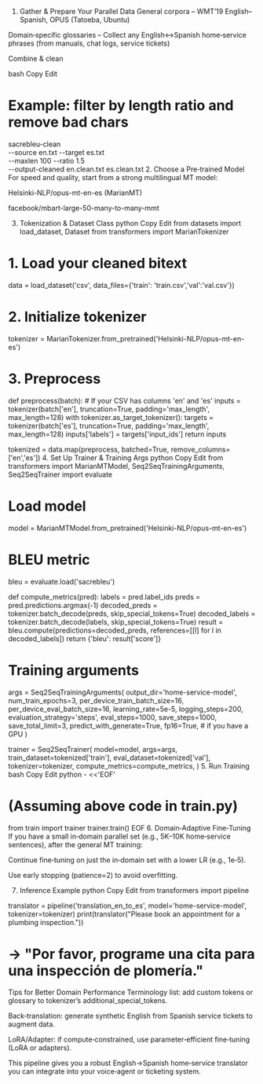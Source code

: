 1. Gather & Prepare Your Parallel Data
   General corpora
   – WMT’19 English–Spanish, OPUS (Tatoeba, Ubuntu)

Domain‑specific glossaries
– Collect any English↔Spanish home‑service phrases (from manuals, chat logs, service tickets)

Combine & clean

bash
Copy
Edit

# Example: filter by length ratio and remove bad chars

sacrebleu-clean \
 --source en.txt --target es.txt \
 --maxlen 100 --ratio 1.5 \
 --output-cleaned en.clean.txt es.clean.txt 2. Choose a Pre‑trained Model
For speed and quality, start from a strong multilingual MT model:

Helsinki-NLP/opus-mt-en-es (MarianMT)

facebook/mbart-large-50-many-to-many-mmt

3. Tokenization & Dataset Class
   python
   Copy
   Edit
   from datasets import load_dataset, Dataset
   from transformers import MarianTokenizer

# 1. Load your cleaned bitext

data = load_dataset('csv', data_files={'train': 'train.csv','val':'val.csv'})

# 2. Initialize tokenizer

tokenizer = MarianTokenizer.from_pretrained('Helsinki-NLP/opus-mt-en-es')

# 3. Preprocess

def preprocess(batch): # If your CSV has columns 'en' and 'es'
inputs = tokenizer(batch['en'], truncation=True, padding='max_length', max_length=128)
with tokenizer.as_target_tokenizer():
targets = tokenizer(batch['es'], truncation=True, padding='max_length', max_length=128)
inputs['labels'] = targets['input_ids']
return inputs

tokenized = data.map(preprocess, batched=True, remove_columns=['en','es']) 4. Set Up Trainer & Training Args
python
Copy
Edit
from transformers import MarianMTModel, Seq2SeqTrainingArguments, Seq2SeqTrainer
import evaluate

# Load model

model = MarianMTModel.from_pretrained('Helsinki-NLP/opus-mt-en-es')

# BLEU metric

bleu = evaluate.load('sacrebleu')

def compute_metrics(pred):
labels = pred.label_ids
preds = pred.predictions.argmax(-1)
decoded_preds = tokenizer.batch_decode(preds, skip_special_tokens=True)
decoded_labels = tokenizer.batch_decode(labels, skip_special_tokens=True)
result = bleu.compute(predictions=decoded_preds, references=[[l] for l in decoded_labels])
return {'bleu': result['score']}

# Training arguments

args = Seq2SeqTrainingArguments(
output_dir='home-service-model',
num_train_epochs=3,
per_device_train_batch_size=16,
per_device_eval_batch_size=16,
learning_rate=5e-5,
logging_steps=200,
evaluation_strategy='steps',
eval_steps=1000,
save_steps=1000,
save_total_limit=3,
predict_with_generate=True,
fp16=True, # if you have a GPU
)

trainer = Seq2SeqTrainer(
model=model,
args=args,
train_dataset=tokenized['train'],
eval_dataset=tokenized['val'],
tokenizer=tokenizer,
compute_metrics=compute_metrics,
) 5. Run Training
bash
Copy
Edit
python - <<'EOF'

# (Assuming above code in train.py)

from train import trainer
trainer.train()
EOF 6. Domain‑Adaptive Fine‑Tuning
If you have a small in‑domain parallel set (e.g., 5K–10K home‑service sentences), after the general MT training:

Continue fine‑tuning on just the in‑domain set with a lower LR (e.g., 1e‑5).

Use early stopping (patience=2) to avoid overfitting.

7. Inference Example
   python
   Copy
   Edit
   from transformers import pipeline

translator = pipeline('translation_en_to_es', model='home-service-model', tokenizer=tokenizer)
print(translator("Please book an appointment for a plumbing inspection."))

# → "Por favor, programe una cita para una inspección de plomería."

Tips for Better Domain Performance
Terminology list: add custom tokens or glossary to tokenizer’s additional_special_tokens.

Back‑translation: generate synthetic English from Spanish service tickets to augment data.

LoRA/Adapter: if compute‑constrained, use parameter‑efficient fine‑tuning (LoRA or adapters).

This pipeline gives you a robust English→Spanish home‑service translator you can integrate into your voice‑agent or ticketing system.
